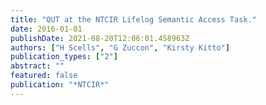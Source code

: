 ```yaml
---
title: "QUT at the NTCIR Lifelog Semantic Access Task."
date: 2016-01-01
publishDate: 2021-08-20T12:06:01.458963Z
authors: ["H Scells", "G Zuccon", "Kirsty Kitto"]
publication_types: ["2"]
abstract: ""
featured: false
publication: "*NTCIR*"
---
```


